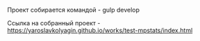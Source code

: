Проект собирается командой - gulp develop

Ссылка на собранный проект - https://yaroslavkolyagin.github.io/works/test-mpstats/index.html
